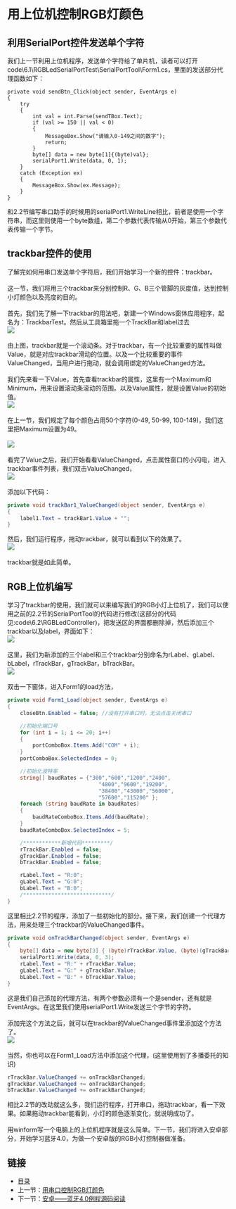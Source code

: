 # 用上位机控制RGB灯颜色

## 利用SerialPort控件发送单个字符
我们上一节利用上位机程序，发送单个字符给了单片机，读者可以打开code\6.1\RGBLedSerialPortTest\SerialPortTool\Form1.cs，里面的发送部分代理函数如下：
``` arduino
private void sendBtn_Click(object sender, EventArgs e)
{
    try
    {
        int val = int.Parse(sendTBox.Text);
        if (val >= 150 || val < 0)
        {
            MessageBox.Show("请输入0-149之间的数字");
            return;
        }
        byte[] data = new byte[1]{(byte)val};
        serialPort1.Write(data, 0, 1);
    }
    catch (Exception ex)
    {
        MessageBox.Show(ex.Message);
    }
}
```
和2.2节编写串口助手的时候用的serialPort1.WriteLine相比，前者是使用一个字符串，而这里则使用一个byte数组，第二个参数代表传输从0开始，第三个参数代表传输一个字节。
## trackbar控件的使用
了解完如何用串口发送单个字符后，我们开始学习一个新的控件：trackbar。<br><br>
这一节，我们将用三个trackbar来分别控制R、G、B三个管脚的灰度值，达到控制小灯颜色以及亮度的目的。<br><br>
首先，我们先了解一下trackbar的用法吧，新建一个Windows窗体应用程序，起名为：TrackbarTest。然后从工具箱里拖一个TrackBar和label过去<br>
![](./imgs/6.2/6.2-1.png)<br><br>
由上图，trackbar就是一个滚动条。对于trackbar，有一个比较重要的属性叫做Value，就是对应trackbar滑动的位置。以及一个比较重要的事件ValueChanged，当用户进行拖动，就会调用绑定的ValueChanged方法。<br><br>
我们先来看一下Value，首先查看trackbar的属性，这里有一个Maximum和Minimum，用来设置滚动条滚动的范围。以及Value属性，就是设置Value的初始值。<br>
![](./imgs/6.2/6.2-2.png)<br><br>
在上一节，我们规定了每个颜色占用50个字符(0-49, 50-99, 100-149)，我们这里把Maximum设置为49。<br><br>
![](./imgs/6.2/6.2-3.png)<br><br>
看完了Value之后，我们开始看看ValueChanged，点击属性窗口的小闪电，进入trackbar事件列表，我们双击ValueChanged，<br>
![](./imgs/6.2/6.2-4.png)<br><br>
添加以下代码：
``` csharp
private void trackBar1_ValueChanged(object sender, EventArgs e)
{
    label1.Text = trackBar1.Value + "";
}
```
然后，我们运行程序，拖动trackbar，就可以看到以下的效果了。<br>
![](./imgs/6.2/6.2-5.png)<br><br>
trackbar就是如此简单。
## RGB上位机编写
学习了trackbar的使用，我们就可以来编写我们的RGB小灯上位机了，我们可以使用之前的2.2节的SerialPortTool的代码进行修改(这部分的代码见:code\6.2\RGBLedController)，把发送区的界面都删除掉，然后添加三个trackbar以及label，界面如下：<br>
![](./imgs/6.2/6.2-6.png)<br><br>
这里，我们为新添加的三个label和三个trackbar分别命名为rLabel、gLabel、bLabel，rTrackBar，gTrackBar，bTrackBar。<br>
![](./imgs/6.2/6.2-7.png)<br><br>
双击一下窗体，进入Form1的load方法，
``` csharp
private void Form1_Load(object sender, EventArgs e)
{
    closeBtn.Enabled = false; //没有打开串口时，无法点击关闭串口

    //初始化端口号
    for (int i = 1; i <= 20; i++)
    {
        portComboBox.Items.Add("COM" + i);
    }
    portComboBox.SelectedIndex = 0;

    //初始化波特率
    string[] baudRates = {"300","600","1200","2400",
                             "4800","9600","19200",
                             "38400","43000","56000",
                             "57600","115200" };
    foreach (string baudRate in baudRates)
    {
        baudRateComboBox.Items.Add(baudRate);
    }
    baudRateComboBox.SelectedIndex = 5;

    /************新增代码*********/
    rTrackBar.Enabled = false;
    gTrackBar.Enabled = false;
    bTrackBar.Enabled = false;

    rLabel.Text = "R:0";
    gLabel.Text = "G:0";
    bLabel.Text = "B:0";
    /****************************/
}
```
这里相比2.2节的程序，添加了一些初始化的部分。接下来，我们创建一个代理方法，用来处理三个trackbar的ValueChanged事件。<br>
``` csharp
private void onTrackBarChanged(object sender, EventArgs e)
{
    byte[] data = new byte[3] { (byte)rTrackBar.Value, (byte)(gTrackBar.Value+50), (byte)(bTrackBar.Value+100) };
    serialPort1.Write(data, 0, 3);
    rLabel.Text = "R:" + rTrackBar.Value;
    gLabel.Text = "G:" + gTrackBar.Value;
    bLabel.Text = "B:" + bTrackBar.Value;
}
```
这是我们自己添加的代理方法，有两个参数必须有一个是sender，还有就是EventArgs。在这里我们使用serialPort1.Write发送三个字节的字符。<br><br>
添加完这个方法之后，就可以在trackbar的ValueChanged事件里添加这个方法了。<br>
![](./imgs/6.2/6.2-8.png)<br><br>
当然，你也可以在Form1_Load方法中添加这个代理，(这里使用到了多播委托的知识)
``` csharp
rTrackBar.ValueChanged += onTrackBarChanged;
gTrackBar.ValueChanged += onTrackBarChanged;
bTrackBar.ValueChanged += onTrackBarChanged;
```
相比2.2节的改动就这么多，我们运行程序，打开串口，拖动trackbar，看一下效果。如果拖动trackbar能看到，小灯的颜色逐渐变化，就说明成功了。<br><br>
用winform写一个电脑上的上位机程序就是这么简单。下一节，我们将进入安卓部分，开始学习蓝牙4.0，为做一个安卓版的RGB小灯控制器做准备。

## 链接
- [目录](directory.md)  
- 上一节：[用串口控制RGB灯颜色](6.1.md)  
- 下一节：[安卓——蓝牙4.0例程源码阅读](6.3.md)
